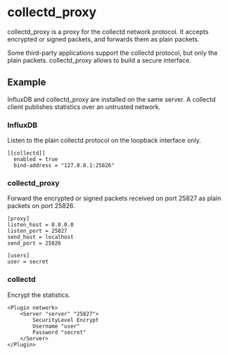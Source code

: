 # collectd_proxy

collectd_proxy is a proxy for the collectd network protocol. It accepts
encrypted or signed packets, and forwards them as plain packets.

Some third-party applications support the collectd protocol, but only the
plain packets. collectd_proxy allows to build a secure interface.

## Example

InfluxDB and collectd_proxy are installed on the same server. A collectd
client publishes statistics over an untrusted network.

### InfluxDB

Listen to the plain collectd protocol on the loopback interface only.

    [[collectd]]
      enabled = true
      bind-address = "127.0.0.1:25826"

### collectd_proxy

Forward the encrypted or signed packets received on port 25827 as plain
packets on port 25826.

    [proxy]
    listen_host = 0.0.0.0
    listen_port = 25827
    send_host = localhost
    send_port = 25826

    [users]
    user = secret

### collectd

Encrypt the statistics.

    <Plugin network>
        <Server "server" "25827">
            SecurityLevel Encrypt
            Username "user"
            Password "secret"
        </Server>
    </Plugin>
